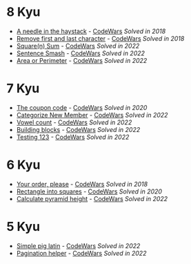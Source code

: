 # 8 Kyu

- [A needle in the haystack](8Kyu/ANeedleInTheHaystack.cs) - [CodeWars](https://www.codewars.com/kata/56676e8fabd2d1ff3000000c) _Solved in 2018_
- [Remove first and last character](8Kyu/RemoveFirstAndLastCharacter.cs) - [CodeWars](https://www.codewars.com/kata/56bc28ad5bdaeb48760009b0) _Solved in 2018_
- [Square(n) Sum](8Kyu/SquareNSum.cs) - [CodeWars](https://www.codewars.com/kata/515e271a311df0350d00000f) _Solved in 2022_
- [Sentence Smash](8Kyu/SentenceSmash.cs) - [CodeWars](https://www.codewars.com/kata/53dc23c68a0c93699800041d) _Solved in 2022_
- [Area or Perimeter](8Kyu/AreaOrPerimeter.cs) - [CodeWars](https://www.codewars.com/kata/5ab6538b379d20ad880000ab) _Solved in 2022_

# 7 Kyu

- [The coupon code](7Kyu/TheCouponCode.cs) - [CodeWars](https://www.codewars.com/kata/539de388a540db7fec000642) _Solved in 2020_
- [Categorize New Member](7Kyu/CategorizeNewMember.cs) - [CodeWars](https://www.codewars.com/kata/5502c9e7b3216ec63c0001aa) _Solved in 2022_
- [Vowel count](7Kyu/VowelCount.cs) - [CodeWars](https://www.codewars.com/kata/54ff3102c1bad923760001f3) _Solved in 2022_
- [Building blocks](7Kyu/BuildingBlocks.cs) - [CodeWars](https://www.codewars.com/kata/55b75fcf67e558d3750000a3) _Solved in 2022_
- [Testing 123](7Kyu/Testing123.cs) - [CodeWars](https://www.codewars.com/kata/54bf85e3d5b56c7a05000cf9/csharp) _Solved in 2022_

# 6 Kyu

- [Your order, please](6Kyu/YourOrderPlease.cs) - [CodeWars](https://www.codewars.com/kata/55c45be3b2079eccff00010f) _Solved in 2018_
- [Rectangle into squares](6Kyu/RectangleIntoSquares.cs) - [CodeWars](https://www.codewars.com/kata/55466989aeecab5aac00003e) _Solved in 2020_
- [Calculate pyramid height](6Kyu/CalculatePyramidHeight.cs) - [CodeWars](https://www.codewars.com/kata/56968ce7753513604b000055/csharp) _Solved in 2022_

# 5 Kyu

- [Simple pig latin](5Kyu/SimplePigLatin.cs) - [CodeWars](https://www.codewars.com/kata/520b9d2ad5c005041100000f) _Solved in 2022_
- [Pagination helper](5Kyu/PaginationHelper.cs) - [CodeWars](https://www.codewars.com/kata/515bb423de843ea99400000a) _Solved in 2022_
